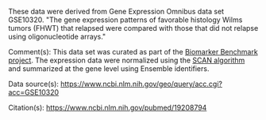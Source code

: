 These data were derived from Gene Expression Omnibus data set GSE10320. "The gene expression patterns of favorable histology Wilms tumors (FHWT) that relapsed were compared with those that did not relapse using oligonucleotide arrays."

Comment(s): This data set was curated as part of the [Biomarker Benchmark project](https://osf.io/ssk3t/). The expression data were normalized using the [SCAN algorithm](https://bioconductor.org/packages/release/bioc/html/SCAN.UPC.html) and summarized at the gene level using Ensemble identifiers.

Data source(s): https://www.ncbi.nlm.nih.gov/geo/query/acc.cgi?acc=GSE10320

Citation(s):  https://www.ncbi.nlm.nih.gov/pubmed/19208794
